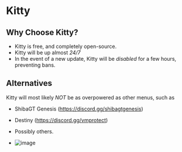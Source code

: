 # Kitty

## Why Choose Kitty?
- Kitty is free, and completely open-source.
- Kitty will be up almost *24/7*
- In the event of a new update, Kitty will be *disabled* for a few hours, preventing bans.

## Alternatives
Kitty will most likely *NOT* be as overpowered as other menus, such as
- ShibaGT Genesis (https://discord.gg/shibagtgenesis)
- Destiny (https://discord.gg/vmprotect)
- Possibly others.


 - ![image](https://github.com/user-attachments/assets/e71c67df-f672-44e5-938c-ba0839cc1165)
